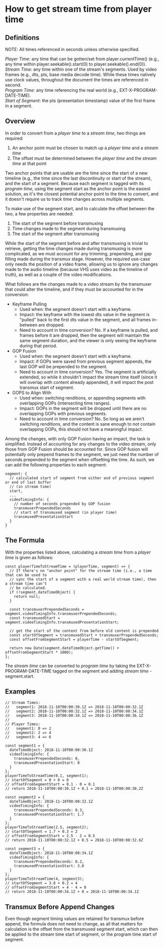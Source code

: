# How to get stream time from player time

## Definitions

NOTE: All times referenced in seconds unless otherwise specified.

*Player Time*: any time that can be gotten/set from player.currentTime() (e.g., any time within player.seekable().start(0) to player.seekable().end(0)).<br />
*Stream Time*: any time within one of the stream's segments. Used by video frames (e.g., dts, pts, base media decode time). While these times natively use clock values, throughout the document the times are referenced in second.<br />
*Program Time*: any time referencing the real world (e.g., EXT-X-PROGRAM-DATE-TIME).<br />
*Start of Segment*: the pts (presentation timestamp) value of the first frame in a segment.<br />

## Overview

In order to convert from a *player time* to a *stream time*, two things are required:

1. An anchor point must be chosen to match up a *player time* and a *stream time*
1. The offset must be determined between the *player time* and the *stream time* at that point

Two anchor points that are usable are the time since the start of a new timeline (e.g., the time since the last discontinuity or start of the stream), and the start of a segment. Because each segment is tagged with its *program time*, using the segment start as the anchor point is the easiest solution, as it's the closest potential anchor point to the time to convert, and it doesn't require us to track time changes across multiple segments.

To make use of the segment start, and to calculate the offset between the two, a few properties are needed:

1. The start of the segment before transmuxing
1. Time changes made to the segment during transmuxing
1. The start of the segment after transmuxing

While the start of the segment before and after transmuxing is trivial to retrieve, getting the time changes made during transmuxing is more complicated, as we must account for any trimming, prepending, and gap filling made during the transmux stage. However, the required use-case only needs the position of a video frame, allowing us to ignore any changes made to the audio timeline (because VHS uses video as the timeline of truth), as well as a couple of the video modifications.

What follows are the changes made to a video stream by the transmuxer that could alter the timeline, and if they must be accounted for in the conversion:

* Keyframe Pulling
  * Used when: the segment doesn't start with a keyframe.
  * Impact: the keyframe with the lowest dts value in the segment is "pulled" back to the first dts value in the segment, and all frames in-between are dropped.
  * Need to account in time conversion? No. If a keyframe is pulled, and frames before it are dropped, then the segment will maintain the same segment duration, and the viewer is only seeing the keyframe during that period.
* GOP Fusion
  * Used when: the segment doesn't start with a keyframe.
  * Impact: if GOPs were saved from previous segment appends, the last GOP will be prepended to the segment.
  * Need to account in time conversion? Yes. The segment is artificially extended, so while it shouldn't impact the stream time itself (since it will overlap with content already appended), it will impact the post transmux start of segment.
* GOPS to Align With
  * Used when: switching renditions, or appending segments with overlapping GOPs (intersecting time ranges).
  * Impact: GOPs in the segment will be dropped until there are no overlapping GOPs with previous segments.
  * Need to account in time conversion? No. So long as we aren't switching renditions, and the content is sane enough to not contain overlapping GOPs, this should not have a meaningful impact.

Among the changes, with only GOP Fusion having an impact, the task is simplified. Instead of accounting for any changes to the video stream, only those from GOP Fusion should be accounted for. Since GOP fusion will potentially only prepend frames to the segment, we just need the number of seconds prepended to the segment when offsetting the time. As such, we can add the following properties to each segment:

```
segment: {
  // calculated start of segment from either end of previous segment or end of last buffer
  // (in stream time)
  start,
  ...
  videoTimingInfo: {
    // number of seconds prepended by GOP fusion
    transmuxerPrependedSeconds
    // start of transmuxed segment (in player time)
    transmuxedPresentationStart
  }
}
```

## The Formula

With the properties listed above, calculating a *stream time* from a *player time* is given as follows:

```
const playerTimeToStreamTime = (playerTime, segment) => {
  // If there's no "anchor point" for the stream time (i.e., a time that can be used to
  // sync the start of a segment with a real world stream time), then a stream time can't
  // be calculated.
  if (!segment.dateTimeObject) {
    return null;
  }

  const transmuxerPrependedSeconds = segment.videoTimingInfo.transmuxerPrependedSeconds;
  const transmuxedStart = segment.videoTimingInfo.transmuxedPresentationStart;

  // get the start of the content from before old content is prepended
  const startOfSegment = transmuxedStart + transmuxerPrependedSeconds;
  const offsetFromSegmentStart = playerTime - startOfSegment;

  return new Date(segment.dateTimeObject.getTime() + offsetFromSegmentStart * 1000);
};
```

The *stream time* can be converted to *program time* by taking the EXT-X-PROGRAM-DATE-TIME tagged on the segment and adding *stream time* - segment.start.

## Examples

```
// Stream Times:
//   segment1: 2018-11-10T00:00:30.1Z => 2018-11-10T00:00:32.1Z
//   segment2: 2018-11-10T00:00:32.1Z => 2018-11-10T00:00:34.1Z
//   segment3: 2018-11-10T00:00:34.1Z => 2018-11-10T00:00:36.1Z
//
// Player Times:
//   segment1: 0 => 2
//   segment2: 2 => 4
//   segment3: 4 => 6

const segment1 = {
  dateTimeObject: 2018-11-10T00:00:30.1Z
  videoTimingInfo: {
    transmuxerPrependedSeconds: 0,
    transmuxedPresentationStart: 0
  }
};
playerTimeToStreamTime(0.1, segment1);
// startOfSegment = 0 + 0 = 0
// offsetFromSegmentStart = 0.1 - 0 = 0.1
// return 2018-11-10T00:00:30.1Z + 0.1 = 2018-11-10T00:00:30.2Z

const segment2 = {
  dateTimeObject: 2018-11-10T00:00:32.1Z
  videoTimingInfo: {
    transmuxerPrependedSeconds: 0.3,
    transmuxedPresentationStart: 1.7
  }
};
playerTimeToStreamTime(2.5, segment2);
// startOfSegment = 1.7 + 0.3 = 2
// offsetFromSegmentStart = 2.5 - 2 = 0.5
// return 2018-11-10T00:00:32.1Z + 0.5 = 2018-11-10T00:00:32.6Z

const segment3 = {
  dateTimeObject: 2018-11-10T00:00:34.1Z
  videoTimingInfo: {
    transmuxerPrependedSeconds: 0.2,
    transmuxedPresentationStart: 3.8
  }
};
playerTimeToStreamTime(4, segment3);
// startOfSegment = 3.8 + 0.2 = 4
// offsetFromSegmentStart = 4 - 4 = 0
// return 2018-11-10T00:00:34.1Z + 0 = 2018-11-10T00:00:34.1Z
```

## Transmux Before Append Changes

Even though segment timing values are retained for transmux before append, the formula does not need to change, as all that matters for calculation is the offset from the transmuxed segment start, which can then be applied to the stream time start of segment, or the program time start of segment.
